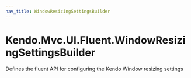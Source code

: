 ```yaml
---
nav_title: WindowResizingSettingsBuilder
---
```


# Kendo.Mvc.UI.Fluent.WindowResizingSettingsBuilder

Defines the fluent API for configuring the Kendo Window resizing settings